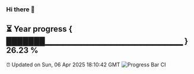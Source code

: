 ### Hi there 👋
⏳ Year progress { ███████▁▁▁▁▁▁▁▁▁▁▁▁▁▁▁▁▁▁▁▁▁▁▁ } 26.23 %
---
⏰ Updated on Sun, 06 Apr 2025 18:10:42 GMT
![Progress Bar CI](https://github.com/Moyi321/Moyi321/workflows/Progress%20Bar%20CI/badge.svg)
